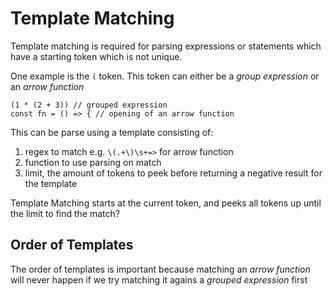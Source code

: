 # Template Matching
Template matching is required for parsing expressions or statements which have a starting token which is not unique.

One example is the `(` token. This token can either be a *group expression* or an *arrow function*
```
(1 * (2 + 3)) // grouped expression
const fn = () => { // opening of an arrow function 
```

This can be parse using a template consisting of:
1. regex to match e.g. `\(.+\)\s+=>` for arrow function
2. function to use parsing on match
3. limit, the amount of tokens to peek before returning a negative result for the template

Template Matching starts at the current token, and peeks all tokens up until the limit to find the match?

## Order of Templates
The order of templates is important because matching an *arrow function* will never happen if we 
try matching it agains a *grouped expression* first